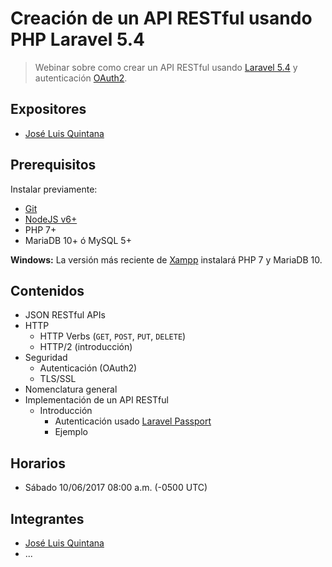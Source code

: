# Creación de un API RESTful usando PHP Laravel 5.4
> Webinar sobre como crear un API RESTful usando [Laravel 5.4](https://laravel.com/docs/5.4/) y autenticación [OAuth2](https://oauth.net/2/).

## Expositores
- [José Luis Quintana](https://github.com/joseluisq)

## Prerequisitos

Instalar previamente:

- [Git](https://git-scm.com/downloads)
- [NodeJS v6+](https://nodejs.org/en/download/)
- PHP 7+
- MariaDB 10+ ó MySQL 5+

__Windows:__ La versión más reciente de [Xampp](https://www.apachefriends.org/es/index.html) instalará PHP 7 y MariaDB 10.

## Contenidos

- JSON RESTful APIs
- HTTP
	- HTTP Verbs (`GET`, `POST`, `PUT`, `DELETE`)
	- HTTP/2 (introducción)
- Seguridad
	- Autenticación (OAuth2)
	- TLS/SSL
- Nomenclatura general
- Implementación de un API RESTful
  - Introducción
	- Autenticación usado [Laravel Passport](https://laravel.com/docs/5.4/)
	- Ejemplo

## Horarios
- Sábado 10/06/2017 08:00 a.m. (-0500 UTC)

## Integrantes
- [José Luis Quintana](https://github.com/joseluisq)
- ...
